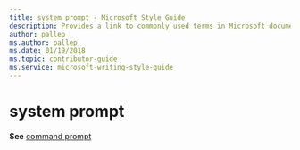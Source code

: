 ```yaml
---
title: system prompt - Microsoft Style Guide
description: Provides a link to commonly used terms in Microsoft documents including 'system prompt'.
author: pallep
ms.author: pallep
ms.date: 01/19/2018
ms.topic: contributor-guide
ms.service: microsoft-writing-style-guide
---
```


# system prompt

**See** [command prompt](~/a-z-word-list-term-collections/c/command-prompt.md)
